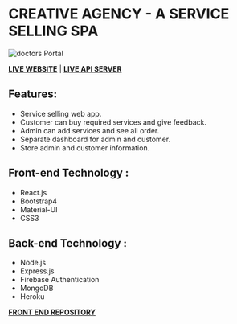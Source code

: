 # CREATIVE AGENCY - A SERVICE SELLING SPA

![doctors Portal](https://i.ibb.co/d0XLVHg/1-Landing-page.png)

**[LIVE WEBSITE](https://creative-agency-19e08.web.app/)** | **[LIVE API SERVER](https://agile-cove-78620.herokuapp.com/)**

## Features:
*   Service selling web app.
*   Customer can buy  required services and give feedback.
*   Admin can add services and see all order.
*   Separate dashboard for admin and customer.
*   Store admin and customer information.


## Front-end Technology :
*   React.js
*   Bootstrap4
*   Material-UI
*   CSS3

## Back-end Technology :
*   Node.js
*   Express.js
*   Firebase Authentication
*   MongoDB
*   Heroku

**[FRONT END REPOSITORY](https://github.com/mozumderTushar/creative-agency-p3-client.git)**


